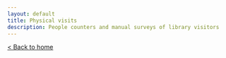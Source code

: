 ```yaml
---
layout: default
title: Physical visits
description: People counters and manual surveys of library visitors
---
```



[&lt; Back to home](./)
